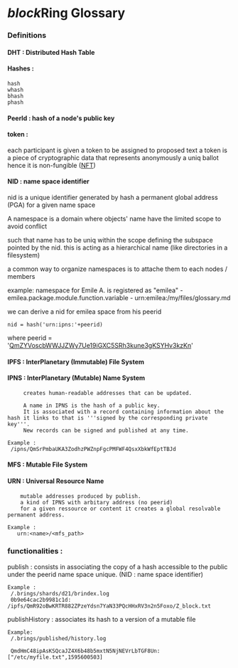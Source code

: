 # *block*Ring Glossary


### Definitions

#### DHT : Distributed Hash Table

#### Hashes :

    hash
    whash
    bhash
    phash
    
#### PeerId : hash of a node's public key


#### token :

  each participant is given a token to be assigned to proposed text
  a token is a piece of cryptographic data that represents anonymously a uniq ballot
  hence it is non-fungible ([NFT][1])
  
  [1]: https://en.wikipedia.org/wiki/Non-fungible_token

#### NID : name space identifier

  nid is a unique identifier generated by hash a permanent global address (PGA) for a given name space

  A namespace is a domain where objects' name have the limited scope to avoid conflict
  
  such that name has to be uniq within the scope defining the subspace pointed by the nid.
  this is acting as a hierarchical name (like directories in a filesystem)

  a common way to organize namespaces is to attache them to each nodes / members

  example:
   namespace for Emile A. is registered as "emilea"
    - emilea.package.module.function.variable
    - urn:emilea:/my/files/glossary.md 

   we can derive a nid for emilea space from his peerid

   ``nid = hash('urn:ipns:'+peerid)``
  
   where peerid = '[QmZYVoscbWWJJZWy7Ue19iGXC5SRh3kune3gKSYHv3kzKn][1]'
  
[1]: https://localhost:8080/ipns/QmZYVoscbWWJJZWy7Ue19iGXC5SRh3kune3gKSYHv3kzKn

#### IPFS : InterPlanetary (Immutable) File System

#### IPNS : InterPlanetary (Mutable) Name System
         creates human-readable addresses that can be updated.

         A name in IPNS is the hash of a public key. 
         It is associated with a record containing information about the hash it links to that is '''signed by the corresponding private key'''. 
         New records can be signed and published at any time.

    Example :
     /ipns/QmSrPmbaUKA3ZodhzPWZnpFgcPMFWF4QsxXbkWfEptTBJd
     
#### MFS : Mutable File System 

#### URN : Universal Resource Name
        mutable addresses produced by publish. 
        a kind of IPNS with arbitary address (no peerid)
        for a given ressource or content it creates a global resolvable permanent address.

    Example :
       urn:<name>/<mfs_path>

### functionalities :

  publish : consists in associating the copy of a hash accessible to the public under the peerid name space unique. (NID : name space identifier)

    Example :
     /.brings/shards/d21/brindex.log
     0b9e64cac2b9981c1d: /ipfs/QmR92oBwKRTR882ZPzeYdsn7YaN33PQcHHxRV3n2n5Foxo/Z_block.txt
    
  publishHistory : associates its hash to a version of a mutable file

    Example:
     /.brings/published/history.log 

     QmdHmC48ipAsKSQcaJZ4X6b48b5mxtN5NjNEVrLbTGF8Un: ["/etc/myfile.txt",1595600503]
